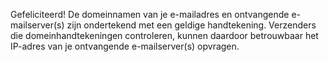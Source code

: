 Gefeliciteerd! De domeinnamen van je e-mailadres en ontvangende e-mailserver(s) zijn ondertekend met een geldige handtekening. Verzenders die domeinhandtekeningen controleren, kunnen daardoor betrouwbaar het IP-adres van je ontvangende e-mailserver(s) opvragen.
